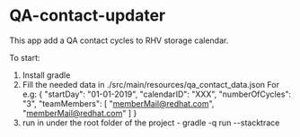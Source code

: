 # QA-contact-updater
This app add a QA contact cycles to RHV storage calendar.

To start:

1) Install gradle
2) Fill the needed data in ./src/main/resources/qa_contact_data.json
   For e.g:
   {
   	"startDay": "01-01-2019",
   	"calendarID": "XXX",
   	"numberOfCycles": "3",
   	"teamMembers": [
   		"memberMail@redhat.com",
   		"memberMail@redhat.com"
   	]
   }
4) run in under the root folder of the project - gradle -q run --stacktrace
